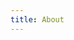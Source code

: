 ```yaml
---
title: About
---
```

<template>
  <h1 class="beginning"> 我是 Andrew。 </h1>

  <p/>正在學習 Swift，這裡會放一些學習 Swift 以及開發 iOS 的筆記。
  <p/>請不吝嗇，歡迎在文章底下留言給予指教。

  <div class="start">
    <router-link to="/article/">看文章去～</router-link>
  </div>
</template>

<style lang="stylus" scoped>
.start
  margin 50px 0
  > a
    text-decoration none
    font-size 1.2rem
    border 1px solid
    padding 0.8rem 1.6rem
    border-radius 4px
    transition 0.1s ease
    box-sizing border-box
  @media (max-width: $MQMobile)
    display flex
    justify-content center
p
  font-size 20px
@media (max-width: $MQMobile)
  .beginning
    margin-top 0 !important
    text-align center
</style>